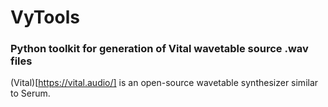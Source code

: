 # VyTools

### Python toolkit for generation of Vital wavetable source .wav files

(Vital)[https://vital.audio/] is an open-source wavetable synthesizer similar to Serum.

